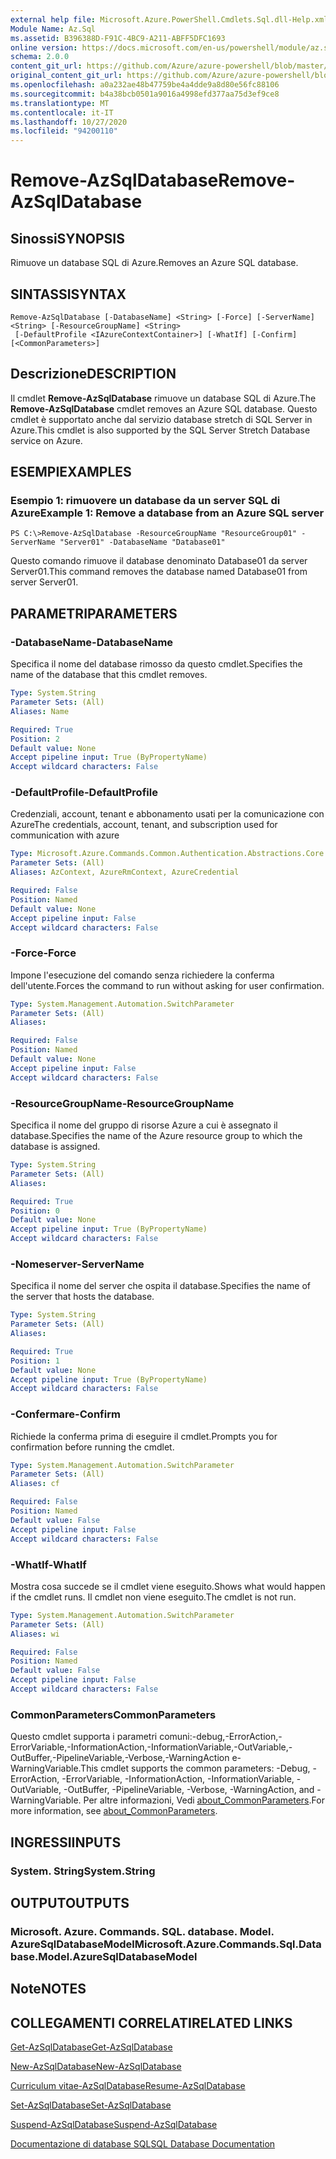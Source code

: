 ```yaml
---
external help file: Microsoft.Azure.PowerShell.Cmdlets.Sql.dll-Help.xml
Module Name: Az.Sql
ms.assetid: B396388D-F91C-4BC9-A211-ABFF5DFC1693
online version: https://docs.microsoft.com/en-us/powershell/module/az.sql/remove-azsqldatabase
schema: 2.0.0
content_git_url: https://github.com/Azure/azure-powershell/blob/master/src/Sql/Sql/help/Remove-AzSqlDatabase.md
original_content_git_url: https://github.com/Azure/azure-powershell/blob/master/src/Sql/Sql/help/Remove-AzSqlDatabase.md
ms.openlocfilehash: a0a232ae48b47759be4a4dde9a8d80e56fc88106
ms.sourcegitcommit: b4a38bcb0501a9016a4998efd377aa75d3ef9ce8
ms.translationtype: MT
ms.contentlocale: it-IT
ms.lasthandoff: 10/27/2020
ms.locfileid: "94200110"
---
```

# <span data-ttu-id="1b9ad-101">Remove-AzSqlDatabase</span><span class="sxs-lookup"><span data-stu-id="1b9ad-101">Remove-AzSqlDatabase</span></span>

## <span data-ttu-id="1b9ad-102">Sinossi</span><span class="sxs-lookup"><span data-stu-id="1b9ad-102">SYNOPSIS</span></span>
<span data-ttu-id="1b9ad-103">Rimuove un database SQL di Azure.</span><span class="sxs-lookup"><span data-stu-id="1b9ad-103">Removes an Azure SQL database.</span></span>

## <span data-ttu-id="1b9ad-104">SINTASSI</span><span class="sxs-lookup"><span data-stu-id="1b9ad-104">SYNTAX</span></span>

```
Remove-AzSqlDatabase [-DatabaseName] <String> [-Force] [-ServerName] <String> [-ResourceGroupName] <String>
 [-DefaultProfile <IAzureContextContainer>] [-WhatIf] [-Confirm] [<CommonParameters>]
```

## <span data-ttu-id="1b9ad-105">Descrizione</span><span class="sxs-lookup"><span data-stu-id="1b9ad-105">DESCRIPTION</span></span>
<span data-ttu-id="1b9ad-106">Il cmdlet **Remove-AzSqlDatabase** rimuove un database SQL di Azure.</span><span class="sxs-lookup"><span data-stu-id="1b9ad-106">The **Remove-AzSqlDatabase** cmdlet removes an Azure SQL database.</span></span>
<span data-ttu-id="1b9ad-107">Questo cmdlet è supportato anche dal servizio database stretch di SQL Server in Azure.</span><span class="sxs-lookup"><span data-stu-id="1b9ad-107">This cmdlet is also supported by the SQL Server Stretch Database service on Azure.</span></span>

## <span data-ttu-id="1b9ad-108">ESEMPI</span><span class="sxs-lookup"><span data-stu-id="1b9ad-108">EXAMPLES</span></span>

### <span data-ttu-id="1b9ad-109">Esempio 1: rimuovere un database da un server SQL di Azure</span><span class="sxs-lookup"><span data-stu-id="1b9ad-109">Example 1: Remove a database from an Azure SQL server</span></span>
```
PS C:\>Remove-AzSqlDatabase -ResourceGroupName "ResourceGroup01" -ServerName "Server01" -DatabaseName "Database01"
```

<span data-ttu-id="1b9ad-110">Questo comando rimuove il database denominato Database01 da server Server01.</span><span class="sxs-lookup"><span data-stu-id="1b9ad-110">This command removes the database named Database01 from server Server01.</span></span>

## <span data-ttu-id="1b9ad-111">PARAMETRI</span><span class="sxs-lookup"><span data-stu-id="1b9ad-111">PARAMETERS</span></span>

### <span data-ttu-id="1b9ad-112">-DatabaseName</span><span class="sxs-lookup"><span data-stu-id="1b9ad-112">-DatabaseName</span></span>
<span data-ttu-id="1b9ad-113">Specifica il nome del database rimosso da questo cmdlet.</span><span class="sxs-lookup"><span data-stu-id="1b9ad-113">Specifies the name of the database that this cmdlet removes.</span></span>

```yaml
Type: System.String
Parameter Sets: (All)
Aliases: Name

Required: True
Position: 2
Default value: None
Accept pipeline input: True (ByPropertyName)
Accept wildcard characters: False
```

### <span data-ttu-id="1b9ad-114">-DefaultProfile</span><span class="sxs-lookup"><span data-stu-id="1b9ad-114">-DefaultProfile</span></span>
<span data-ttu-id="1b9ad-115">Credenziali, account, tenant e abbonamento usati per la comunicazione con Azure</span><span class="sxs-lookup"><span data-stu-id="1b9ad-115">The credentials, account, tenant, and subscription used for communication with azure</span></span>

```yaml
Type: Microsoft.Azure.Commands.Common.Authentication.Abstractions.Core.IAzureContextContainer
Parameter Sets: (All)
Aliases: AzContext, AzureRmContext, AzureCredential

Required: False
Position: Named
Default value: None
Accept pipeline input: False
Accept wildcard characters: False
```

### <span data-ttu-id="1b9ad-116">-Force</span><span class="sxs-lookup"><span data-stu-id="1b9ad-116">-Force</span></span>
<span data-ttu-id="1b9ad-117">Impone l'esecuzione del comando senza richiedere la conferma dell'utente.</span><span class="sxs-lookup"><span data-stu-id="1b9ad-117">Forces the command to run without asking for user confirmation.</span></span>

```yaml
Type: System.Management.Automation.SwitchParameter
Parameter Sets: (All)
Aliases:

Required: False
Position: Named
Default value: None
Accept pipeline input: False
Accept wildcard characters: False
```

### <span data-ttu-id="1b9ad-118">-ResourceGroupName</span><span class="sxs-lookup"><span data-stu-id="1b9ad-118">-ResourceGroupName</span></span>
<span data-ttu-id="1b9ad-119">Specifica il nome del gruppo di risorse Azure a cui è assegnato il database.</span><span class="sxs-lookup"><span data-stu-id="1b9ad-119">Specifies the name of the Azure resource group to which the database is assigned.</span></span>

```yaml
Type: System.String
Parameter Sets: (All)
Aliases:

Required: True
Position: 0
Default value: None
Accept pipeline input: True (ByPropertyName)
Accept wildcard characters: False
```

### <span data-ttu-id="1b9ad-120">-Nomeserver</span><span class="sxs-lookup"><span data-stu-id="1b9ad-120">-ServerName</span></span>
<span data-ttu-id="1b9ad-121">Specifica il nome del server che ospita il database.</span><span class="sxs-lookup"><span data-stu-id="1b9ad-121">Specifies the name of the server that hosts the database.</span></span>

```yaml
Type: System.String
Parameter Sets: (All)
Aliases:

Required: True
Position: 1
Default value: None
Accept pipeline input: True (ByPropertyName)
Accept wildcard characters: False
```

### <span data-ttu-id="1b9ad-122">-Confermare</span><span class="sxs-lookup"><span data-stu-id="1b9ad-122">-Confirm</span></span>
<span data-ttu-id="1b9ad-123">Richiede la conferma prima di eseguire il cmdlet.</span><span class="sxs-lookup"><span data-stu-id="1b9ad-123">Prompts you for confirmation before running the cmdlet.</span></span>

```yaml
Type: System.Management.Automation.SwitchParameter
Parameter Sets: (All)
Aliases: cf

Required: False
Position: Named
Default value: False
Accept pipeline input: False
Accept wildcard characters: False
```

### <span data-ttu-id="1b9ad-124">-WhatIf</span><span class="sxs-lookup"><span data-stu-id="1b9ad-124">-WhatIf</span></span>
<span data-ttu-id="1b9ad-125">Mostra cosa succede se il cmdlet viene eseguito.</span><span class="sxs-lookup"><span data-stu-id="1b9ad-125">Shows what would happen if the cmdlet runs.</span></span>
<span data-ttu-id="1b9ad-126">Il cmdlet non viene eseguito.</span><span class="sxs-lookup"><span data-stu-id="1b9ad-126">The cmdlet is not run.</span></span>

```yaml
Type: System.Management.Automation.SwitchParameter
Parameter Sets: (All)
Aliases: wi

Required: False
Position: Named
Default value: False
Accept pipeline input: False
Accept wildcard characters: False
```

### <span data-ttu-id="1b9ad-127">CommonParameters</span><span class="sxs-lookup"><span data-stu-id="1b9ad-127">CommonParameters</span></span>
<span data-ttu-id="1b9ad-128">Questo cmdlet supporta i parametri comuni:-debug,-ErrorAction,-ErrorVariable,-InformationAction,-InformationVariable,-OutVariable,-OutBuffer,-PipelineVariable,-Verbose,-WarningAction e-WarningVariable.</span><span class="sxs-lookup"><span data-stu-id="1b9ad-128">This cmdlet supports the common parameters: -Debug, -ErrorAction, -ErrorVariable, -InformationAction, -InformationVariable, -OutVariable, -OutBuffer, -PipelineVariable, -Verbose, -WarningAction, and -WarningVariable.</span></span> <span data-ttu-id="1b9ad-129">Per altre informazioni, Vedi [about_CommonParameters](http://go.microsoft.com/fwlink/?LinkID=113216).</span><span class="sxs-lookup"><span data-stu-id="1b9ad-129">For more information, see [about_CommonParameters](http://go.microsoft.com/fwlink/?LinkID=113216).</span></span>

## <span data-ttu-id="1b9ad-130">INGRESSI</span><span class="sxs-lookup"><span data-stu-id="1b9ad-130">INPUTS</span></span>

### <span data-ttu-id="1b9ad-131">System. String</span><span class="sxs-lookup"><span data-stu-id="1b9ad-131">System.String</span></span>

## <span data-ttu-id="1b9ad-132">OUTPUT</span><span class="sxs-lookup"><span data-stu-id="1b9ad-132">OUTPUTS</span></span>

### <span data-ttu-id="1b9ad-133">Microsoft. Azure. Commands. SQL. database. Model. AzureSqlDatabaseModel</span><span class="sxs-lookup"><span data-stu-id="1b9ad-133">Microsoft.Azure.Commands.Sql.Database.Model.AzureSqlDatabaseModel</span></span>

## <span data-ttu-id="1b9ad-134">Note</span><span class="sxs-lookup"><span data-stu-id="1b9ad-134">NOTES</span></span>

## <span data-ttu-id="1b9ad-135">COLLEGAMENTI CORRELATI</span><span class="sxs-lookup"><span data-stu-id="1b9ad-135">RELATED LINKS</span></span>

[<span data-ttu-id="1b9ad-136">Get-AzSqlDatabase</span><span class="sxs-lookup"><span data-stu-id="1b9ad-136">Get-AzSqlDatabase</span></span>](./Get-AzSqlDatabase.md)

[<span data-ttu-id="1b9ad-137">New-AzSqlDatabase</span><span class="sxs-lookup"><span data-stu-id="1b9ad-137">New-AzSqlDatabase</span></span>](./New-AzSqlDatabase.md)

[<span data-ttu-id="1b9ad-138">Curriculum vitae-AzSqlDatabase</span><span class="sxs-lookup"><span data-stu-id="1b9ad-138">Resume-AzSqlDatabase</span></span>](./Resume-AzSqlDatabase.md)

[<span data-ttu-id="1b9ad-139">Set-AzSqlDatabase</span><span class="sxs-lookup"><span data-stu-id="1b9ad-139">Set-AzSqlDatabase</span></span>](./Set-AzSqlDatabase.md)

[<span data-ttu-id="1b9ad-140">Suspend-AzSqlDatabase</span><span class="sxs-lookup"><span data-stu-id="1b9ad-140">Suspend-AzSqlDatabase</span></span>](./Suspend-AzSqlDatabase.md)

[<span data-ttu-id="1b9ad-141">Documentazione di database SQL</span><span class="sxs-lookup"><span data-stu-id="1b9ad-141">SQL Database Documentation</span></span>](https://docs.microsoft.com/azure/sql-database/)


